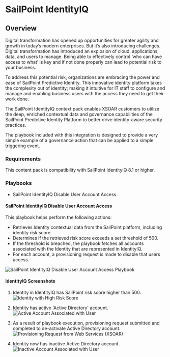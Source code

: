 # SailPoint IdentityIQ

## Overview

Digital transformation has opened up opportunities for greater agility and growth in today’s modern enterprises. But it’s also introducing challenges. Digital transformation has introduced an explosion of cloud, applications, data, and users to manage. Being able to effectively control ‘who can have access to what’ is key and if not done properly can lead to potential risk to your business.

To address this potential risk, organizations are embracing the power and ease of SailPoint Predictive Identity. This innovative identity platform takes the complexity out of identity; making it intuitive for IT staff to configure and manage and enabling business users with the access they need to get their work done. 

The SailPoint IdentityIQ context pack enables XSOAR customers to utilize the deep, enriched contextual data and governance capabilities of the SailPoint Predictive Identity Platform to better drive identity-aware security practices.

The playbook included with this integration is designed to provide a very simple example of a governance action that can be applied to a simple triggering event.

### Requirements

This content pack is compatibility with SailPoint IdentityIQ 8.1 or higher.

### Playbooks

* SailPoint IdentityIQ Disable User Account Access

#### SailPoint IdentityIQ Disable User Account Access

This playbook helps perform the following actions:

* Retrieves Identity contextual data from the SailPoint platform, including identity risk score.
* Determines if the retrieved risk score exceeds a set threshold of 500.
* If the threshold is breached, the playbook fetches all accounts associated with the Identity that are represented in IdentityIQ.
* For each account, a provisioning request is made to disable that users access.

![SailPoint IdentityIQ Disable User Account Access Playbook](doc_files/SailPoint_IdentityIQ_Disable_User_Account_Access.png)

#### IdentityIQ Screenshots

1) Identity in IdentityIQ has SailPoint risk score higher than 500.
![Identity with High Risk Score](doc_files/High_Risk_User.png)

2) Identity has active 'Active Directory' account.
![Active Account Associated with User](doc_files/IdentityIQ_Accounts_Active.png)

3) As a result of playbook execution, provisioning request submitted and completed to de-activate Active Directory account.
![Provisioning Request from Web Services (XSOAR)](doc_files/IdentityIQ_Provisioning_Success.png)

4) Identity now has inactive Active Directory account.
![Inactive Account Associated with User](doc_files/IdentityIQ_Accounts_Inactive.png)